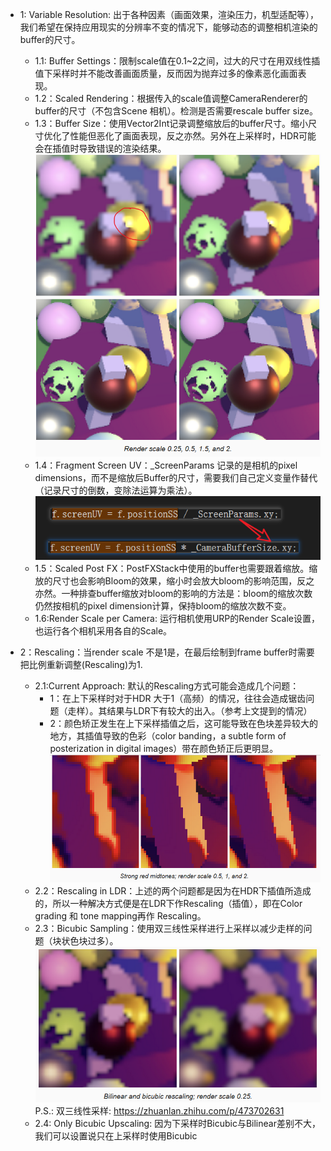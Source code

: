 - 1: Variable Resolution: 出于各种因素（画面效果，渲染压力，机型适配等），我们希望在保持应用现实的分辨率不变的情况下，能够动态的调整相机渲染的buffer的尺寸。
  - 1.1: Buffer Settings：限制scale值在0.1~2之间，过大的尺寸在用双线性插值下采样时并不能改善画面质量，反而因为抛弃过多的像素恶化画面表现。
  - 1.2：Scaled Rendering：根据传入的scale值调整CameraRenderer的buffer的尺寸（不包含Scene 相机）。检测是否需要rescale buffer size。
  - 1.3：Buffer Size：使用Vector2Int记录调整缩放后的buffer尺寸。缩小尺寸优化了性能但恶化了画面表现，反之亦然。另外在上采样时，HDR可能会在插值时导致错误的渲染结果。![20240701231811](https://raw.githubusercontent.com/hwubh/hwubh_Pictures/main/20240701231811.png)
  - 1.4：Fragment Screen UV：_ScreenParams 记录的是相机的pixel dimensions，而不是缩放后Buffer的尺寸，需要我们自己定义变量作替代（记录尺寸的倒数，变除法运算为乘法）。![20240701233119](https://raw.githubusercontent.com/hwubh/hwubh_Pictures/main/20240701233119.png)
  - 1.5：Scaled Post FX：PostFXStack中使用的buffer也需要跟着缩放。缩放的尺寸也会影响Bloom的效果，缩小时会放大bloom的影响范围，反之亦然。一种排查buffer缩放对bloom的影响的方法是：bloom的缩放次数仍然按相机的pixel dimension计算，保持bloom的缩放次数不变。
  - 1.6:Render Scale per Camera: 运行相机使用URP的Render Scale设置，也运行各个相机采用各自的Scale。

- 2：Rescaling：当render scale 不是1是，在最后绘制到frame buffer时需要把比例重新调整(Rescaling)为1.
  - 2.1:Current Approach: 默认的Rescaling方式可能会造成几个问题：
    - 1：在上下采样时对于HDR 大于1（高频）的情况，往往会造成锯齿问题（走样）。其结果与LDR下有较大的出入。（参考上文提到的情况）
    - 2：颜色矫正发生在上下采样插值之后，这可能导致在色块差异较大的地方，其插值导致的色彩（color banding，a subtle form of posterization in digital images）带在颜色矫正后更明显。![20240702004301](https://raw.githubusercontent.com/hwubh/hwubh_Pictures/main/20240702004301.png)
  - 2.2：Rescaling in LDR：上述的两个问题都是因为在HDR下插值所造成的，所以一种解决方式便是在LDR下作Rescaling（插值），即在Color grading 和 tone mapping再作 Rescaling。
  - 2.3：Bicubic Sampling：使用双三线性采样进行上采样以减少走样的问题（块状色块过多）。 ![20240702010842](https://raw.githubusercontent.com/hwubh/hwubh_Pictures/main/20240702010842.png)
    P.S.: 双三线性采样: https://zhuanlan.zhihu.com/p/473702631
  - 2.4: Only Bicubic Upscaling: 因为下采样时Bicubic与Bilinear差别不大，我们可以设置说只在上采样时使用Bicubic

